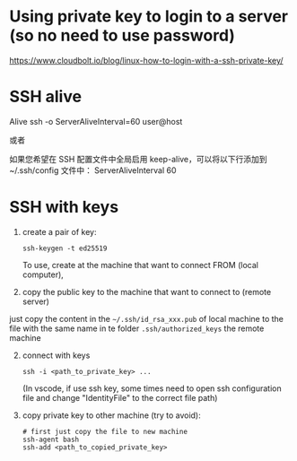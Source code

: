 # Using private key to login to a server (so no need to use password)

https://www.cloudbolt.io/blog/linux-how-to-login-with-a-ssh-private-key/


# SSH alive

Alive
ssh -o ServerAliveInterval=60 user@host

或者

如果您希望在 SSH 配置文件中全局启用 keep-alive，可以将以下行添加到 ~/.ssh/config 文件中：
ServerAliveInterval 60


# SSH with keys

1. create a pair of key:
   ```
   ssh-keygen -t ed25519
   ```

   To use, create at the machine that want to connect FROM (local computer), 
   
1. copy the public key to the machine that want to connect to (remote server)

just copy the content in the `~/.ssh/id_rsa_xxx.pub` of local machine to the file with the same name in te folder `.ssh/authorized_keys` the remote machine

2. connect with keys
    ```
    ssh -i <path_to_private_key> ...
    ```

    (In vscode, if use ssh key, some times need to open ssh configuration file and change "IdentityFile" to the correct file path)

3. copy private key to other machine (try to avoid):
    ```
    # first just copy the file to new machine
    ssh-agent bash
    ssh-add <path_to_copied_private_key>
    ```